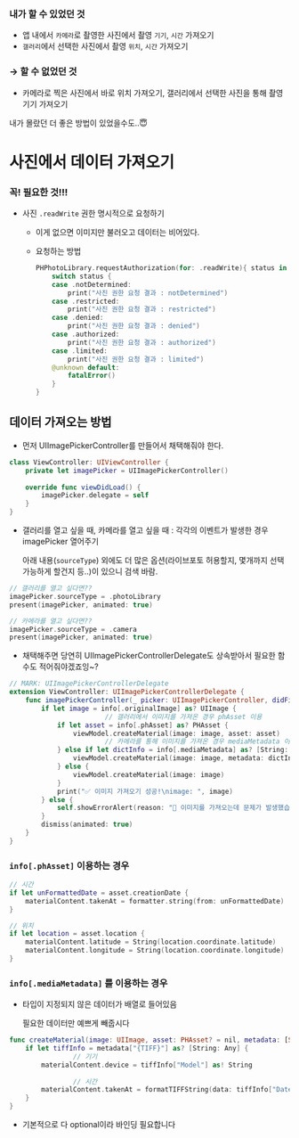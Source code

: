 ### 내가 할 수 있었던 것

- 앱 내에서 `카메라`로 촬영한 사진에서 촬영 `기기`, `시간` 가져오기
- `갤러리`에서 선택한 사진에서 촬영 `위치`, `시간` 가져오기

### → 할 수 없었던 것

- 카메라로 찍은 사진에서 바로 위치 가져오기, 갤러리에서 선택한 사진을 통해 촬영 기기 가져오기

내가 몰랐던 더 좋은 방법이 있었을수도..😇

# 사진에서 데이터 가져오기

### 꼭! 필요한 것!!!

- 사진 `.readWrite` 권한 명시적으로 요청하기
    - 이게 없으면 이미지만 불러오고 데이터는 비어있다.
    - 요청하는 방법
        
        ```swift
        PHPhotoLibrary.requestAuthorization(for: .readWrite){ status in
            switch status {
            case .notDetermined:
                print("사진 권한 요청 결과 : notDetermined")
            case .restricted:
                print("사진 권한 요청 결과 : restricted")
            case .denied:
                print("사진 권한 요청 결과 : denied")
            case .authorized:
                print("사진 권한 요청 결과 : authorized")
            case .limited:
                print("사진 권한 요청 결과 : limited")
            @unknown default:
                fatalError()
            }
        }
        ```
        

## 데이터 가져오는 방법

- 먼저 UIImagePickerController를 만들어서 채택해줘야 한다.

```swift
class ViewController: UIViewController {
	private let imagePicker = UIImagePickerController()
 
	override func viewDidLoad() {
		imagePicker.delegate = self
	}
}
```

- 갤러리를 열고 싶을 때, 카메라를 열고 싶을 때 : 각각의 이벤트가 발생한 경우 imagePicker 열어주기
    
    아래 내용(`sourceType`) 외에도 더 많은 옵션(라이브포토 허용할지, 몇개까지 선택 가능하게 할건지 등..)이 있으니 검색 바람.
    

```swift
// 갤러리를 열고 싶다면??
imagePicker.sourceType = .photoLibrary
present(imagePicker, animated: true)

// 카메라를 열고 싶다면??
imagePicker.sourceType = .camera
present(imagePicker, animated: true)
```

- 채택해주면 당연히 UIImagePickerControllerDelegate도 상속받아서 필요한 함수도 적어줘야겠죠잉~?

```swift
// MARK: UIImagePickerControllerDelegate
extension ViewController: UIImagePickerControllerDelegate {
    func imagePickerController(_ picker: UIImagePickerController, didFinishPickingMediaWithInfo info: [UIImagePickerController.InfoKey : Any]) {
        if let image = info[.originalImage] as? UIImage {
						// 갤러리에서 이미지를 가져온 경우 phAsset 이용
            if let asset = info[.phAsset] as? PHAsset {
                viewModel.createMaterial(image: image, asset: asset)
						// 카메라를 통해 이미지를 가져온 경우 mediaMetadata 이용
            } else if let dictInfo = info[.mediaMetadata] as? [String: Any] {
                viewModel.createMaterial(image: image, metadata: dictInfo)
            } else {
                viewModel.createMaterial(image: image)
            }
            print("✅ 이미지 가져오기 성공!\nimage: ", image)
        } else {
            self.showErrorAlert(reason: "🚫 이미지를 가져오는데 문제가 발생했습니다.")
        }
        dismiss(animated: true)
    }
}
```

### `info[.phAsset]` 이용하는 경우

```swift
// 시간
if let unFormattedDate = asset.creationDate {
    materialContent.takenAt = formatter.string(from: unFormattedDate)
}

// 위치
if let location = asset.location {
    materialContent.latitude = String(location.coordinate.latitude)
    materialContent.longitude = String(location.coordinate.longitude)
}
```

### `info[.mediaMetadata]` 를 이용하는 경우

- 타입이 지정되지 않은 데이터가 배열로 들어있음
    
    필요한 데이터만 예쁘게 빼줍시다
    

```swift
func createMaterial(image: UIImage, asset: PHAsset? = nil, metadata: [String: Any]? = nil) {
    if let tiffInfo = metadata["{TIFF}"] as? [String: Any] {
				// 기기
        materialContent.device = tiffInfo["Model"] as! String
				
				// 시간
        materialContent.takenAt = formatTIFFString(data: tiffInfo["DateTime"])
    }
}
```

+ 기본적으로 다 optional이라 바인딩 필요합니다
